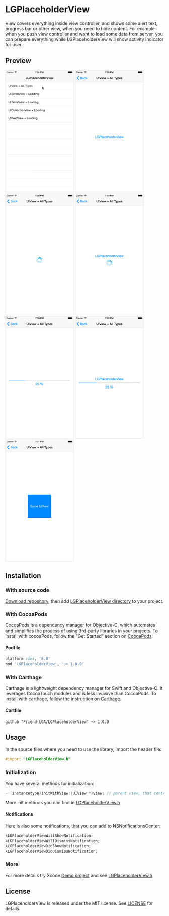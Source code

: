# LGPlaceholderView

View covers everything inside view controller, and shows some alert text, progress bar or other view, when you need to hide content.
For example when you push view controller and want to load some data from server, you can prepare everything while LGPlaceholderView will show activity indicator for user.

## Preview

<img src="https://raw.githubusercontent.com/Friend-LGA/ReadmeFiles/master/LGPlaceholderView/Preview.gif" width="218"/>
<img src="https://raw.githubusercontent.com/Friend-LGA/ReadmeFiles/master/LGPlaceholderView/1.png" width="218"/>
<img src="https://raw.githubusercontent.com/Friend-LGA/ReadmeFiles/master/LGPlaceholderView/2.png" width="218"/>
<img src="https://raw.githubusercontent.com/Friend-LGA/ReadmeFiles/master/LGPlaceholderView/3.png" width="218"/>
<img src="https://raw.githubusercontent.com/Friend-LGA/ReadmeFiles/master/LGPlaceholderView/4.png" width="218"/>
<img src="https://raw.githubusercontent.com/Friend-LGA/ReadmeFiles/master/LGPlaceholderView/5.png" width="218"/>
<img src="https://raw.githubusercontent.com/Friend-LGA/ReadmeFiles/master/LGPlaceholderView/6.png" width="218"/>

## Installation

### With source code

[Download repository](https://github.com/Friend-LGA/LGPlaceholderView/archive/master.zip), then add [LGPlaceholderView directory](https://github.com/Friend-LGA/LGPlaceholderView/blob/master/LGPlaceholderView/) to your project.

### With CocoaPods

CocoaPods is a dependency manager for Objective-C, which automates and simplifies the process of using 3rd-party libraries in your projects. To install with cocoaPods, follow the "Get Started" section on [CocoaPods](https://cocoapods.org/).

#### Podfile
```ruby
platform :ios, '6.0'
pod 'LGPlaceholderView', '~> 1.0.0'
```

### With Carthage

Carthage is a lightweight dependency manager for Swift and Objective-C. It leverages CocoaTouch modules and is less invasive than CocoaPods. To install with carthage, follow the instruction on [Carthage](https://github.com/Carthage/Carthage/).

#### Cartfile
```
github "Friend-LGA/LGPlaceholderView" ~> 1.0.0
```

## Usage

In the source files where you need to use the library, import the header file:

```objective-c
#import "LGPlaceholderView.h"
```

### Initialization

You have several methods for initialization:

```objective-c
- (instancetype)initWithView:(UIView *)view; // parent view, that content you need to hide
```

More init methods you can find in [LGPlaceholderView.h](https://github.com/Friend-LGA/LGPlaceholderView/blob/master/LGPlaceholderView/LGPlaceholderView.h)

#### Notifications

Here is also some notifications, that you can add to NSNotificationsCenter:

```objective-c
kLGPlaceholderViewWillShowNotification;
kLGPlaceholderViewWillDismissNotification;
kLGPlaceholderViewDidShowNotification;
kLGPlaceholderViewDidDismissNotification;
```

### More

For more details try Xcode [Demo project](https://github.com/Friend-LGA/LGPlaceholderView/blob/master/Demo) and see [LGPlaceholderView.h](https://github.com/Friend-LGA/LGPlaceholderView/blob/master/LGPlaceholderView/LGPlaceholderView.h)

## License

LGPlaceholderView is released under the MIT license. See [LICENSE](https://raw.githubusercontent.com/Friend-LGA/LGPlaceholderView/master/LICENSE) for details.
